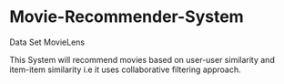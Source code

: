 # Movie-Recommender-System

Data Set MovieLens

This System will recommend movies based on user-user similarity and item-item similarity i.e it uses collaborative filtering approach.  
